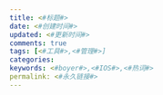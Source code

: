 ```yaml
---
title: <#标题#>
date: <#创建时间#>
updated: <#更新时间#>
comments: true
tags: [<#工具#>,<#管理#>]
categories: 
keywords: <#boyer#>,<#IOS#>,<#热词#>
permalink: <#永久链接#>
---
```

